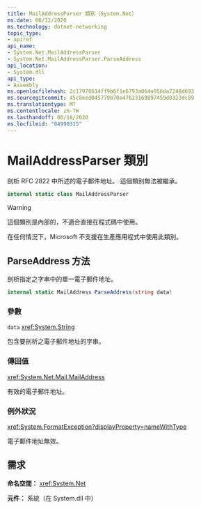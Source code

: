 ```yaml
---
title: MailAddressParser 類別（System.Net）
ms.date: 06/12/2020
ms.technology: dotnet-networking
topic_type:
- apiref
api_name:
- System.Net.MailAddressParser
- System.Net.MailAddressParser.ParseAddress
api_location:
- System.dll
api_type:
- Assembly
ms.openlocfilehash: 2c17970614ff9b6f1e6793a064a956da7248d693
ms.sourcegitcommit: 45c8eed045779b70a47b23169897459d0323dc89
ms.translationtype: MT
ms.contentlocale: zh-TW
ms.lasthandoff: 06/18/2020
ms.locfileid: "84990315"
---
```

# <a name="mailaddressparser-class"></a>MailAddressParser 類別

剖析 RFC 2822 中所述的電子郵件地址。 這個類別無法被繼承。

```csharp
internal static class MailAddressParser
```

> [!WARNING]
> 這個類別是內部的，不適合直接在程式碼中使用。
>
> 在任何情況下，Microsoft 不支援在生產應用程式中使用此類別。

## <a name="parseaddress-method"></a>ParseAddress 方法

剖析指定之字串中的單一電子郵件地址。

```csharp
internal static MailAddress ParseAddress(string data)
```

### <a name="parameters"></a>參數

`data` <xref:System.String>

包含要剖析之電子郵件地址的字串。

### <a name="return-value"></a>傳回值

<xref:System.Net.Mail.MailAddress>

有效的電子郵件地址。

### <a name="exceptions"></a>例外狀況

<xref:System.FormatException?displayProperty=nameWithType>

電子郵件地址無效。

## <a name="requirements"></a>需求

**命名空間：** <xref:System.Net>

**元件：** 系統（在 System.dll 中）
